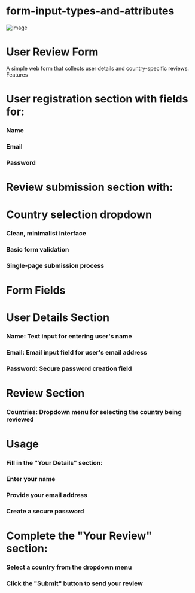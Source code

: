 # form-input-types-and-attributes

![image](https://github.com/user-attachments/assets/cbf9f191-a096-4ff4-9b9a-96a66b3fc11c)

# User Review Form
A simple web form that collects user details and country-specific reviews.
Features

# User registration section with fields for:

### Name
### Email
### Password


# Review submission section with:

# Country selection dropdown


### Clean, minimalist interface
### Basic form validation
### Single-page submission process

# Form Fields
# User Details Section

### Name: Text input for entering user's name
### Email: Email input field for user's email address
### Password: Secure password creation field

# Review Section

### Countries: Dropdown menu for selecting the country being reviewed

# Usage

### Fill in the "Your Details" section:

### Enter your name
### Provide your email address
### Create a secure password


# Complete the "Your Review" section:

### Select a country from the dropdown menu


### Click the "Submit" button to send your review
